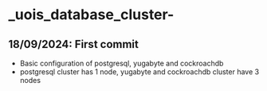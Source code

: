 # _uois_database_cluster-

## 18/09/2024: First commit
- Basic configuration of postgresql, yugabyte and cockroachdb
- postgresql cluster has 1 node,  yugabyte and cockroachdb cluster have 3 nodes